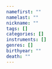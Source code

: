 ```yaml
---
namefirst: ""
namelast: ""
nickname: ""
tags: []
categories: []
instruments: []
genres: []
birthyear: ""
death: ""
---
```



